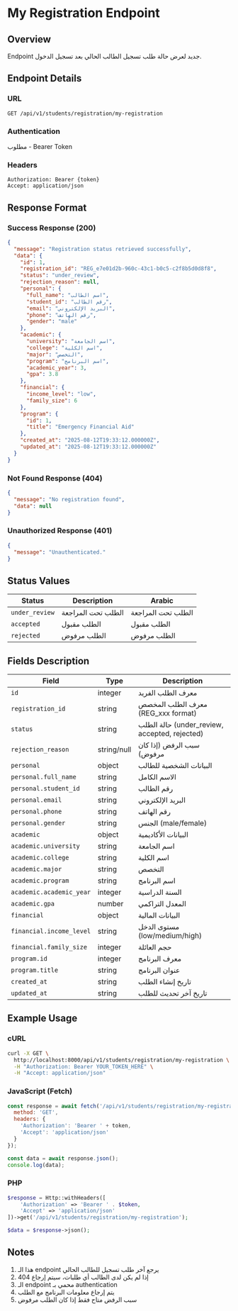 # My Registration Endpoint

## Overview
Endpoint جديد لعرض حالة طلب تسجيل الطالب الحالي بعد تسجيل الدخول.

## Endpoint Details

### URL
```
GET /api/v1/students/registration/my-registration
```

### Authentication
مطلوب - Bearer Token

### Headers
```
Authorization: Bearer {token}
Accept: application/json
```

## Response Format

### Success Response (200)
```json
{
  "message": "Registration status retrieved successfully",
  "data": {
    "id": 1,
    "registration_id": "REG_e7e01d2b-960c-43c1-b0c5-c2f8b5d0d8f8",
    "status": "under_review",
    "rejection_reason": null,
    "personal": {
      "full_name": "اسم الطالب",
      "student_id": "رقم الطالب",
      "email": "البريد الإلكتروني",
      "phone": "رقم الهاتف",
      "gender": "male"
    },
    "academic": {
      "university": "اسم الجامعة",
      "college": "اسم الكلية",
      "major": "التخصص",
      "program": "اسم البرنامج",
      "academic_year": 3,
      "gpa": 3.8
    },
    "financial": {
      "income_level": "low",
      "family_size": 6
    },
    "program": {
      "id": 1,
      "title": "Emergency Financial Aid"
    },
    "created_at": "2025-08-12T19:33:12.000000Z",
    "updated_at": "2025-08-12T19:33:12.000000Z"
  }
}
```

### Not Found Response (404)
```json
{
  "message": "No registration found",
  "data": null
}
```

### Unauthorized Response (401)
```json
{
  "message": "Unauthenticated."
}
```

## Status Values

| Status | Description | Arabic |
|--------|-------------|---------|
| `under_review` | الطلب تحت المراجعة | الطلب تحت المراجعة |
| `accepted` | الطلب مقبول | الطلب مقبول |
| `rejected` | الطلب مرفوض | الطلب مرفوض |

## Fields Description

| Field | Type | Description |
|-------|------|-------------|
| `id` | integer | معرف الطلب الفريد |
| `registration_id` | string | معرف الطلب المخصص (REG_xxx format) |
| `status` | string | حالة الطلب (under_review, accepted, rejected) |
| `rejection_reason` | string/null | سبب الرفض (إذا كان مرفوض) |
| `personal` | object | البيانات الشخصية للطالب |
| `personal.full_name` | string | الاسم الكامل |
| `personal.student_id` | string | رقم الطالب |
| `personal.email` | string | البريد الإلكتروني |
| `personal.phone` | string | رقم الهاتف |
| `personal.gender` | string | الجنس (male/female) |
| `academic` | object | البيانات الأكاديمية |
| `academic.university` | string | اسم الجامعة |
| `academic.college` | string | اسم الكلية |
| `academic.major` | string | التخصص |
| `academic.program` | string | اسم البرنامج |
| `academic.academic_year` | integer | السنة الدراسية |
| `academic.gpa` | number | المعدل التراكمي |
| `financial` | object | البيانات المالية |
| `financial.income_level` | string | مستوى الدخل (low/medium/high) |
| `financial.family_size` | integer | حجم العائلة |
| `program.id` | integer | معرف البرنامج |
| `program.title` | string | عنوان البرنامج |
| `created_at` | string | تاريخ إنشاء الطلب |
| `updated_at` | string | تاريخ آخر تحديث للطلب |

## Example Usage

### cURL
```bash
curl -X GET \
  http://localhost:8000/api/v1/students/registration/my-registration \
  -H "Authorization: Bearer YOUR_TOKEN_HERE" \
  -H "Accept: application/json"
```

### JavaScript (Fetch)
```javascript
const response = await fetch('/api/v1/students/registration/my-registration', {
  method: 'GET',
  headers: {
    'Authorization': 'Bearer ' + token,
    'Accept': 'application/json'
  }
});

const data = await response.json();
console.log(data);
```

### PHP
```php
$response = Http::withHeaders([
    'Authorization' => 'Bearer ' . $token,
    'Accept' => 'application/json'
])->get('/api/v1/students/registration/my-registration');

$data = $response->json();
```

## Notes

1. هذا الـ endpoint يرجع آخر طلب تسجيل للطالب الحالي
2. إذا لم يكن لدى الطالب أي طلبات، سيتم إرجاع 404
3. الـ endpoint محمي بـ authentication
4. يتم إرجاع معلومات البرنامج مع الطلب
5. سبب الرفض متاح فقط إذا كان الطلب مرفوض
